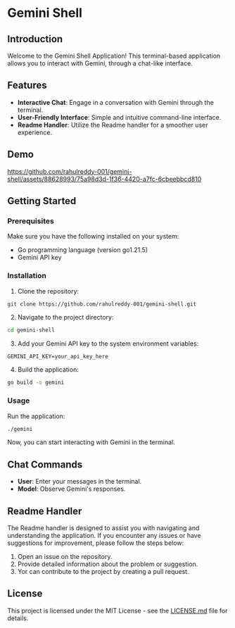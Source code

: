 # Gemini Shell

## Introduction

Welcome to the Gemini Shell Application! This terminal-based application allows you to interact with Gemini, through a chat-like interface.

## Features

- **Interactive Chat**: Engage in a conversation with Gemini through the terminal.
- **User-Friendly Interface**: Simple and intuitive command-line interface.
- **Readme Handler**: Utilize the Readme handler for a smoother user experience.

## Demo

https://github.com/rahulreddy-001/gemini-shell/assets/88628993/75a98d3d-1f36-4420-a7fc-6cbeebbcd810

## Getting Started

### Prerequisites

Make sure you have the following installed on your system:

- Go programming language (version go1.21.5)
- Gemini API key

### Installation

1.  Clone the repository:

```bash
git clone https://github.com/rahulreddy-001/gemini-shell.git
```
    
2.  Navigate to the project directory:

```bash
cd gemini-shell
```
    
3. Add your Gemini API key to the system environment variables:
```
GEMINI_API_KEY=your_api_key_here
```    
    
4. Build the application:
```bash
go build -o gemini
```

### Usage

Run the application:
```bash
./gemini
```

Now, you can start interacting with Gemini in the terminal.

## Chat Commands

- **User**: Enter your messages in the terminal.
- **Model**: Observe Gemini's responses.

## Readme Handler

The Readme handler is designed to assist you with navigating and understanding the application. If you encounter any issues or have suggestions for improvement, please follow the steps below:

1.  Open an issue on the repository.
2.  Provide detailed information about the problem or suggestion.
3. Yor can contribute to the project by creating a pull request.

## License

This project is licensed under the MIT License - see the [LICENSE.md](https://github.com/rahulreddy-001/gemini-shell/blob/main/LICENSE) file for details.
